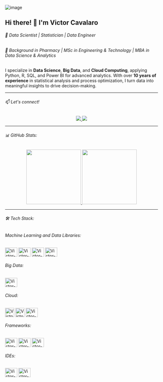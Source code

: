 ![image](https://github.com/user-attachments/assets/1468df6d-fb0a-41e1-8411-2338b730be1b)<h2>Hi there! 🖖 I'm Victor Cavalaro</h2>

<h6>🚀 Data Scientist | Statistician | Data Engineer</h6>
<h6>🔬 Background in Pharmacy | MSc in Engineering & Technology | MBA in Data Science & Analytics </h6>

<p>
I specialize in <strong>Data Science</strong>, <strong>Big Data</strong>, and <strong>Cloud Computing</strong>, applying Python, R, SQL, and Power BI for advanced analytics.  
With over <strong>10 years of experience</strong> in statistical analysis and process optimization, I turn data into meaningful insights to drive decision-making.
</p>

---

<h6>📫 Let's connect!</h6>

<p align="center">
    <a href="mailto:victor.cavalaro@yahoo.com">
        <img src="https://img.shields.io/badge/-Email-000?style=for-the-badge&logo=microsoft-outlook&logoColor=007BFF"/>
    </a>
    <a href="https://www.linkedin.com/in/victor-cavalaro/">
        <img src="https://img.shields.io/badge/LinkedIn-000?style=for-the-badge&logo=linkedin&logoColor=0E76A8"/>
    </a>
</p>

---

<h6>📊 GitHub Stats:</h6>

<div align="center">
    <a href="https://github.com/cavalarovictor">
        <img height="180em" src="https://github-readme-stats.vercel.app/api?username=cavalarovictor&show_icons=true&theme=dark&include_all_commits=true&count_private=true"/>
        <img height="180em" src="https://github-readme-stats.vercel.app/api/top-langs/?username=cavalarovictor&layout=compact&langs_count=7&theme=dark"/>
    </a>
</div>

---

<h6>🛠️ Tech Stack:</h6>

  <h6> Machine Learning and Data Libraries:</h6>
  <img align="center" alt="Victor-Pandas" height="30" width="40" src="https://cdn.jsdelivr.net/gh/devicons/devicon/icons/pandas/pandas-original-wordmark.svg" />
  <img align="center" alt="Victor-Numpy" height="30" width="40" src="https://cdn.jsdelivr.net/gh/devicons/devicon/icons/numpy/numpy-original-wordmark.svg" />
  <img align="center" alt="Victor-Seaborn" height="30" width="40" src="https://user-images.githubusercontent.com/104145773/171375260-c711bda4-ff6d-4693-9a91-b234744f13ad.svg" />
  <img align="center" alt="Victor-SKLearn" height="30" width="40" src="https://upload.wikimedia.org/wikipedia/commons/0/05/Scikit_learn_logo_small.svg" />

  <h6> Big Data:</h6>
  <img align="center" alt="Victor-Apache" height="30" width="40" src="https://cdn.jsdelivr.net/gh/devicons/devicon/icons/apache/apache-original-wordmark.svg" />
  
  <h6> Cloud:</h6>
  <img align="center" alt="Victor-AWS" height="30" width=";40" src="https://cdn.jsdelivr.net/gh/devicons/devicon/icons/amazonwebservices/amazonwebservices-original-wordmark.svg" />   
  <img align="center" alt="Victor-Azure" height="30" width=";40" src="https://cdn.jsdelivr.net/gh/devicons/devicon@latest/icons/azure/azure-original-wordmark.svg" />  
  <img align="center" alt="Victor-GCP" height="30" width="40" src="https://cdn.jsdelivr.net/gh/devicons/devicon@latest/icons/googlecloud/googlecloud-original-wordmark.svg" />   
      
  <h6> Frameworks:</h6>
  <img align="center" alt="Victor-Django" height="30" width="40" src="https://cdn.jsdelivr.net/gh/devicons/devicon/icons/django/django-plain.svg" />
  <img align="center" alt="Victor-Flask" height="30" width="40" src="https://cdn.jsdelivr.net/gh/devicons/devicon@latest/icons/flask/flask-original-wordmark.svg" />        
  <img align="center" alt="Victor-bootstrap" height="30" width="40" src="https://cdn.jsdelivr.net/gh/devicons/devicon/icons/bootstrap/bootstrap-original.svg" />
  
  <h6> IDEs:</h6>
  <img align="center" alt="Victor-VSCODE" height="30" width="40" src="https://cdn.jsdelivr.net/gh/devicons/devicon@latest/icons/vscode/vscode-original-wordmark.svg" />          
  <img align="center" alt="Victor-PYCHARM" height="30" width="40" src="https://cdn.jsdelivr.net/gh/devicons/devicon/icons/pycharm/pycharm-original.svg" />

